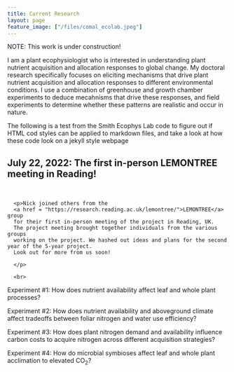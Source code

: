```yaml
---
title: Current Research
layout: page
feature_image: ["/files/comal_ecolab.jpeg"]
---
```

NOTE: This work is under construction!

I am a plant ecophysiologist who is interested in understanding plant nutrient acquisition and allocation responses to global change. My doctoral research specifically focuses on eliciting mechanisms that drive plant nutrient acquisition and allocation responses to different environmental conditions. I use a combination of greenhouse and growth chamber experiments to deduce mecahnisms that drive these responses, and field experiments to determine whether these patterns are realistic and occur in nature.

The following is a test from the Smith Ecophys Lab code to figure out if HTML cod styles can be applied to markdown files, and take a look at how these code look on a jekyll style webpage

<html>
	<body>
		<div align="left"">
				  <a id="MMEE2022"></a><h2>July 22, 2022: The first in-person LEMONTREE meeting in Reading!
						  </h2>
						  <br>
      
      <p>Nick joined others from the
      <a href = "https://research.reading.ac.uk/lemontree/">LEMONTREE</a> group
      for their first in-person meeting of the project in Reading, UK.
      The project meeting brought together individuals from the various groups
      working on the project. We hashed out ideas and plans for the second year of the 5-year project.
      Look out for more from us soon!
      
      </p>
	      
      <br>
  </body>
</html>
  

Experiment #1: How does nutrient availability affect leaf and whole plant processes?

Experiment #2: How does nutrient availability and aboveground climate affect tradeoffs between foliar nitrogen and water use efficiency?

Experiment #3: How does plant nitrogen demand and availability influence carbon costs to acquire nitrogen across different acquisition strategies?

Experiment #4: How do microbial symbioses affect leaf and whole plant acclimation to elevated CO<sub>2</sub>?
